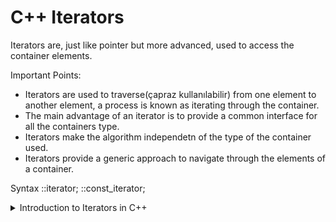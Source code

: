 # C++ Iterators

Iterators are, just like pointer but more advanced, used to access the container elements.

Important Points: 
- Iterators are used to traverse(çapraz kullanılabilir) from one element to another element, a process is known as iterating through the container.
- The main advantage of an iterator is to provide a common interface for all the containers type.
- Iterators make the algorithm independetn of the type of the container used.
- Iterators provide a generic approach to navigate through the elements of a container.

Syntax
<ContainerType>::iterator;
<ContainerType>::const_iterator;

<details>
<summary> Introduction to Iterators in C++ </summary>

| English | Türkçe |
| --- | --- |
|- An iterator is an object (like a pointer) that points to an element inside the container. |- Bir iterator container içindeki bir elemenatı işaret eden bir nesnedir (bir pointer gibi). |
|- We can use iterators to move through the contents of the container. |- Container içeriği boyunca itertorler ile hareket edebiliriz. |
|- Iterators play a critical role in connecting algorithm with containers along with the manipulation of data stored inside the containers. |- Iteratörler container içindeki data manipülasyonuyla containerlar ve algoritmalar arasındaki bağlantıda önemli rol oynar. |
|-The most obvious from of an iterator is a pointer. | -Iteratorün bir işaretçi olduğu en belirgindir.|
|- A pointer can point to elements in an array and can iterate through them using the increment operator (++) |- Bir pointer ++ operatörünü kullanarak array içerisindeki elemanları iterate edebilir. |
|- But, all iterators do not have similar functionality as that of pointers.|- Fakat bütün iteratörler pointerlar gibi benzer özelliklere sahip değildir.|
|- Depending upon the functionality of iterators they can be classified into five categories, as shown in the diagram below with the outer one being the most powerful one and consequently the inner one is the least powerful in terms of functionality.| Özelliklerine göre iteratörler beş sınıfa ayrılır, aşağıdaki diagramda gösterilmiştir en dıştaki olan en güçlü özelliklere sahip olandır ve sırayle en içteki en az özelliklere sahip olandır. |

<img src="iterator_classification.png">
  
</details>
